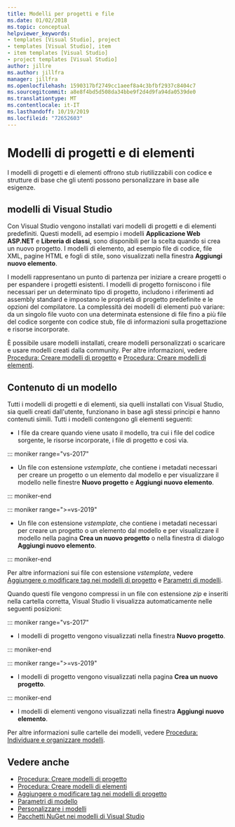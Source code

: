 ```yaml
---
title: Modelli per progetti e file
ms.date: 01/02/2018
ms.topic: conceptual
helpviewer_keywords:
- templates [Visual Studio], project
- templates [Visual Studio], item
- item templates [Visual Studio]
- project templates [Visual Studio]
author: jillre
ms.author: jillfra
manager: jillfra
ms.openlocfilehash: 1590317bf2749cc1aeef8a4c3bfbf2937c8404c7
ms.sourcegitcommit: a8e8f4bd5d508da34bbe9f2d4d9fa94da0539de0
ms.translationtype: MT
ms.contentlocale: it-IT
ms.lasthandoff: 10/19/2019
ms.locfileid: "72652603"
---
```

# <a name="project-and-item-templates"></a>Modelli di progetti e di elementi

I modelli di progetti e di elementi offrono stub riutilizzabili con codice e strutture di base che gli utenti possono personalizzare in base alle esigenze.

## <a name="visual-studio-templates"></a>modelli di Visual Studio

Con Visual Studio vengono installati vari modelli di progetti e di elementi predefiniti. Questi modelli, ad esempio i modelli **Applicazione Web ASP.NET** e **Libreria di classi**, sono disponibili per la scelta quando si crea un nuovo progetto. I modelli di elemento, ad esempio file di codice, file XML, pagine HTML e fogli di stile, sono visualizzati nella finestra **Aggiungi nuovo elemento**.

I modelli rappresentano un punto di partenza per iniziare a creare progetti o per espandere i progetti esistenti. I modelli di progetto forniscono i file necessari per un determinato tipo di progetto, includono i riferimenti ad assembly standard e impostano le proprietà di progetto predefinite e le opzioni del compilatore. La complessità dei modelli di elementi può variare: da un singolo file vuoto con una determinata estensione di file fino a più file del codice sorgente con codice stub, file di informazioni sulla progettazione e risorse incorporate.

È possibile usare modelli installati, creare modelli personalizzati o scaricare e usare modelli creati dalla community. Per altre informazioni, vedere [Procedura: Creare modelli di progetto](../ide/how-to-create-project-templates.md) e [Procedura: Creare modelli di elementi](../ide/how-to-create-item-templates.md).

## <a name="contents-of-a-template"></a>Contenuto di un modello

Tutti i modelli di progetti e di elementi, sia quelli installati con Visual Studio, sia quelli creati dall'utente, funzionano in base agli stessi principi e hanno contenuti simili. Tutti i modelli contengono gli elementi seguenti:

- I file da creare quando viene usato il modello, tra cui i file del codice sorgente, le risorse incorporate, i file di progetto e così via.

::: moniker range="vs-2017"

- Un file con estensione *vstemplate*, che contiene i metadati necessari per creare un progetto o un elemento dal modello e per visualizzare il modello nelle finestre **Nuovo progetto** e **Aggiungi nuovo elemento**.

::: moniker-end

::: moniker range=">=vs-2019"

- Un file con estensione *vstemplate*, che contiene i metadati necessari per creare un progetto o un elemento dal modello e per visualizzare il modello nella pagina **Crea un nuovo progetto** o nella finestra di dialogo **Aggiungi nuovo elemento**.

::: moniker-end

   Per altre informazioni sui file con estensione *vstemplate*, vedere [Aggiungere o modificare tag nei modelli di progetto](template-tags.md) e [Parametri di modelli](../ide/template-parameters.md).

Quando questi file vengono compressi in un file con estensione *zip* e inseriti nella cartella corretta, Visual Studio li visualizza automaticamente nelle seguenti posizioni:

::: moniker range="vs-2017"

- I modelli di progetto vengono visualizzati nella finestra **Nuovo progetto**.

::: moniker-end

::: moniker range=">=vs-2019"

- I modelli di progetto vengono visualizzati nella pagina **Crea un nuovo progetto**.

::: moniker-end

- I modelli di elementi vengono visualizzati nella finestra **Aggiungi nuovo elemento**.

Per altre informazioni sulle cartelle dei modelli, vedere [Procedura: Individuare e organizzare modelli](../ide/how-to-locate-and-organize-project-and-item-templates.md).

## <a name="see-also"></a>Vedere anche

- [Procedura: Creare modelli di progetto](../ide/how-to-create-project-templates.md)
- [Procedura: Creare modelli di elementi](../ide/how-to-create-item-templates.md)
- [Aggiungere o modificare tag nei modelli di progetto](template-tags.md)
- [Parametri di modello](../ide/template-parameters.md)
- [Personalizzare i modelli](../ide/customizing-project-and-item-templates.md)
- [Pacchetti NuGet nei modelli di Visual Studio](/nuget/visual-studio-extensibility/visual-studio-templates)